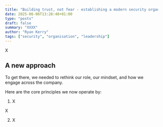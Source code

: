 ```yaml
---
title: "Building trust, not fear - establishing a modern security organisation"
date: 2025-06-06T13:28:48+01:00
type: "posts"
draft: false
summary: "XXXX"
author: "Ryan Kerry"
tags: ["security", "organisation", "leadership"]
---
```


X


## A new approach

To get there, we needed to rethink our role, our mindset, and how we engage across the company.

Here are the core principles we now operate by:

1. X

X

2. X
